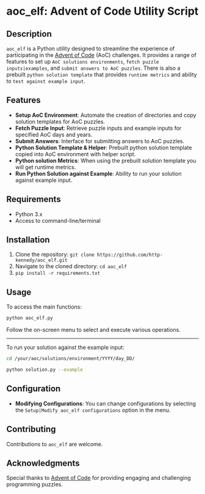 # aoc_elf: Advent of Code Utility Script

## Description

`aoc_elf` is a Python utility designed to streamline the experience of participating in the [Advent of Code](https://adventofcode.com/) (AoC) challenges. It provides a range of features to set up `AoC solutions environments`, `fetch puzzle inputs|examples`, and `submit answers to AoC puzzles`. There is also a prebuilt `python solution template` that provides `runtime metrics` and ability to `test against example input`.

## Features

- **Setup AoC Environment**: Automate the creation of directories and copy solution templates for AoC puzzles.
- **Fetch Puzzle Input**: Retrieve puzzle inputs and example inputs for specified AoC days and years.
- **Submit Answers**: Interface for submitting answers to AoC puzzles.
- **Python Solution Template & Helper**: Prebuilt python solution template copied into AoC environment with helper script.
- **Python solution Metrics**: When using the prebuilt solution template you will get runtime metrics.
- **Run Python Solution against Example**: Ability to run your solution against example input.

## Requirements

- Python 3.x
- Access to command-line/terminal

## Installation

1. Clone the repository: `git clone https://github.com/http-kennedy/aoc_elf.git`
2. Navigate to the cloned directory: `cd aoc_elf`
3. `pip install -r requirements.txt`

## Usage

To access the main functions:

```bash
python aoc_elf.py
```

Follow the on-screen menu to select and execute various operations.
___________________________________

To run your solution against the example input:

```bash
cd /your/aoc/solutions/environment/YYYY/day_DD/

python solution.py --example
```


## Configuration

- **Modifying Configurations**: You can change configurations by selecting the `Setup|Modify aoc_elf configurations` option in the menu.

## Contributing

Contributions to `aoc_elf` are welcome.

## Acknowledgments

Special thanks to [Advent of Code](https://adventofcode.com/) for providing engaging and challenging programming puzzles.
